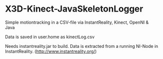 X3D-Kinect-JavaSkeletonLogger
=============================

Simple motiontracking in a CSV-file via InstantReality, Kinect, OpenNI &amp; Java

Data is saved in user.home as kinectLog.csv

Needs instantreality.jar to build.
Data is extracted from a running NI-Node in InstantReality.
(http://www.instantreality.org/)